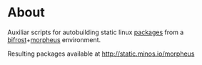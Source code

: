 # About

Auxiliar scripts for autobuilding static linux [packages](http://git.2f30.org/ports/) from a [bifrost](https://github.com/minos-org/bifrost-build)+[morpheus](http://morpheus.2f30.org/) environment. 

Resulting packages available at http://static.minos.io/morpheus
